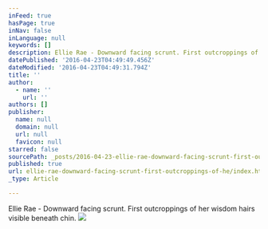 ```yaml
---
inFeed: true
hasPage: true
inNav: false
inLanguage: null
keywords: []
description: Ellie Rae - Downward facing scrunt. First outcroppings of her wisdom hairs visible beneath chin.
datePublished: '2016-04-23T04:49:49.456Z'
dateModified: '2016-04-23T04:49:31.794Z'
title: ''
author:
  - name: ''
    url: ''
authors: []
publisher:
  name: null
  domain: null
  url: null
  favicon: null
starred: false
sourcePath: _posts/2016-04-23-ellie-rae-downward-facing-scrunt-first-outcroppings-of-he.md
published: true
url: ellie-rae-downward-facing-scrunt-first-outcroppings-of-he/index.html
_type: Article

---
```

Ellie Rae - Downward facing scrunt. First outcroppings of her wisdom hairs visible beneath chin.
![](https://the-grid-user-content.s3-us-west-2.amazonaws.com/badd73eb-54b6-4b05-8b0a-499af0b92037.jpg)